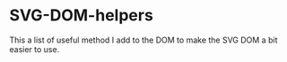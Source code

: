 SVG-DOM-helpers
===============

This a list of useful method I add to the DOM to make the SVG DOM a bit easier to use.